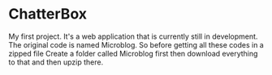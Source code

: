 # ChatterBox
My first project. It's a web application that is currently still in development. 
The original code is named Microblog. So before getting all these codes in a zipped file
Create a folder called Microblog first then download everything to that and then upzip there. 
